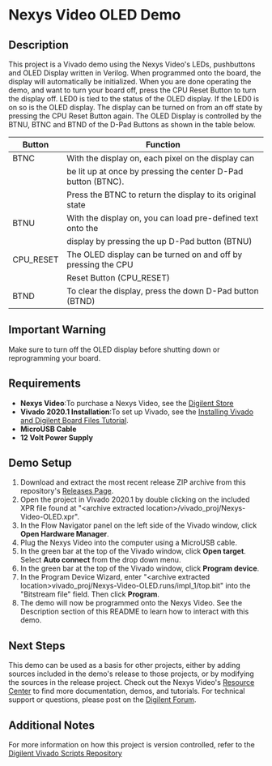 Nexys Video OLED Demo
==============
 
Description
--------------
This project is a Vivado demo using the Nexys Video's LEDs, pushbuttons and OLED Display written in Verilog. When programmed onto the board,  the display will automatically be initialized. When you are done operating the demo, and want to turn your board off, press the CPU Reset Button to turn the display off. LED0 is tied to the status of the OLED display. If the LED0 is on so is the OLED display. The display can be turned on from an off state by pressing the CPU Reset Button again. The OLED Display is controlled by the BTNU, BTNC and BTND of the D-Pad Buttons as shown in the table below.

| Button      | Function                                                           |
| ----------- | -----------------------------------------------------------------  |
| BTNC        | With the display on, each pixel on the display can                 | 
|             | be lit up at once by pressing the center D-Pad button (BTNC).      |
|             | Press the BTNC to return the display to its original state         |
| BTNU        | With the display on, you can load pre-defined text onto the        |
|             | display by pressing the up D-Pad button (BTNU)                     |                          
| CPU_RESET   | The OLED display can be turned on and off by pressing the CPU      |
|             | Reset Button (CPU_RESET)                                           |
| BTND        | To clear the display, press the down D-Pad button (BTND)           |

Important Warning
--------------
Make sure to turn off the OLED display before shutting down or reprogramming your board.
  
Requirements
--------------
* **Nexys Video**:To purchase a Nexys Video, see the [Digilent Store](https://store.digilentinc.com/nexys-video-artix-7-fpga-trainer-board-for-multimedia-applications/)
* **Vivado 2020.1 Installation**:To set up Vivado, see the [Installing Vivado and Digilent Board Files Tutorial](https://reference.digilentinc.com/vivado/installing-vivado/start).
* **MicroUSB Cable**
* **12 Volt Power Supply**
 
Demo Setup
--------------
1. Download and extract the most recent release ZIP archive from this repository's [Releases Page](https://github.com/Digilent/Nexys-Video-OLED/releases).
2. Open the project in Vivado 2020.1 by double clicking on the included XPR file found at "\<archive extracted location\>/vivado_proj/Nexys-Video-OLED.xpr".
3. In the Flow Navigator panel on the left side of the Vivado window, click **Open Hardware Manager**.
4. Plug the Nexys Video into the computer using a MicroUSB cable.
5. In the green bar at the top of the Vivado window, click **Open target**. Select **Auto connect** from the drop down menu.
6. In the green bar at the top of the Vivado window, click **Program device**.
7. In the Program Device Wizard, enter "\<archive extracted location\>vivado_proj/Nexys-Video-OLED.runs/impl_1/top.bit" into the "Bitstream file" field. Then click **Program**.
8. The demo will now be programmed onto the Nexys Video. See the Description section of this README to learn how to interact with this demo.

Next Steps
--------------
This demo can be used as a basis for other projects, either by adding sources included in the demo's release to those projects, or by modifying the sources in the release project.
 Check out the Nexys Video's [Resource Center](https://reference.digilentinc.com/reference/programmable-logic/nexys-video/start) to find more documentation, demos, and tutorials.
 For technical support or questions, please post on the [Digilent Forum](https://forum.digilentinc.com).

Additional Notes
--------------
For more information on how this project is version controlled, refer to the [Digilent Vivado Scripts Repository](https://github.com/digilent/digilent-vivado-scripts)
